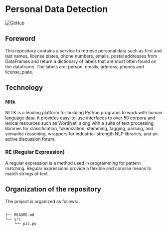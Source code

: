 # Personal Data Detection

![GitHub](https://img.shields.io/badge/github-%23121011.svg?style=for-the-badge&logo=github&logoColor=white)


## Foreword
This repository contains a service to retrieve personal data such as first and last names, license plates, phone numbers, emails, postal addresses from DataFrames and return a dictionary of labels that are most often found on the dataframe. 
The labels are: person, emails, address, phones and license_plate.

## Technology

### Nltk
NLTK is a leading platform for building Python programs to work with human language data. It provides easy-to-use interfaces to over 50 corpora and lexical resources such as WordNet, along with a suite of text processing libraries for classification, tokenization, stemming, tagging, parsing, and semantic reasoning, wrappers for industrial-strength NLP libraries, and an active discussion forum.

### RE (Regular Expression)

A regular expression is a method used in programming for pattern matching. Regular expressions provide a flexible and concise means to match strings of text.

## Organization of the repository

The project is organized as follows:
```text

├── README.md
└── src                   
    └── pii.py

    

```
